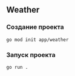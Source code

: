 ## Weather
### Создание проекта
```
go mod init app/weather
```
### Запуск проекта
```
go run .
```

